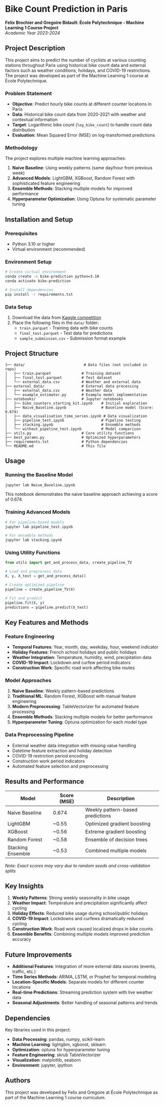 # Bike Count Prediction in Paris

**Felix Brochier and Gregoire Bidault: École Polytechnique - Machine Learning 1 Course Project**  
*Academic Year 2023-2024*

## Project Description

This project aims to predict the number of cyclists at various counting stations throughout Paris using historical bike count data and external factors such as weather conditions, holidays, and COVID-19 restrictions. The project was developed as part of the Machine Learning 1 course at École Polytechnique.

### Problem Statement
- **Objective**: Predict hourly bike counts at different counter locations in Paris
- **Data**: Historical bike count data from 2020-2021 with weather and contextual information
- **Target**: Logarithmic bike count (`log_bike_count`) to handle count data distribution
- **Evaluation**: Mean Squared Error (MSE) on log-transformed predictions

### Methodology
The project explores multiple machine learning approaches:
1. **Naive Baseline**: Using weekly patterns (same day/hour from previous week)
2. **Advanced Models**: LightGBM, XGBoost, Random Forest with sophisticated feature engineering
3. **Ensemble Methods**: Stacking multiple models for improved performance
4. **Hyperparameter Optimization**: Using Optuna for systematic parameter tuning

## Installation and Setup

### Prerequisites
- Python 3.10 or higher
- Virtual environment (recommended)

### Environment Setup
```bash
# Create virtual environment
conda create -n bike-prediction python=3.10
conda activate bike-prediction

# Install dependencies
pip install -r requirements.txt
```

### Data Setup
1. Download the data from [Kaggle competition](https://www.kaggle.com/competitions/mdsb-2023/overview)
2. Place the following files in the `data/` folder:
   - `train.parquet` - Training data with bike counts
   - `final_test.parquet` - Test data for predictions
   - `sample_submission.csv` - Submission format example

## Project Structure

```
├── data/                           # Data files (not included in repo)
│   ├── train.parquet              # Training dataset
│   ├── final_test.parquet         # Test dataset
│   └── external_data.csv          # Weather and external data
├── external_data/                 # External data processing
│   ├── external_data.csv          # Weather data
│   └── example_estimator.py       # Example model implementation
├── notebooks/                     # Jupyter notebooks
│   ├── bike_counters_starting_kit.ipynb    # Initial exploration
│   ├── Naive_Baseline.ipynb                # Baseline model (Score: 0.674)
│   ├── data_visualisation_time_series.ipynb # Data visualization
│   ├── pipeline_test.ipynb                 # Pipeline testing
│   ├── stacking.ipynb                      # Ensemble methods
│   └── without_pipeline_test.ipynb         # Model comparison
├── utils.py                       # Core utility functions
├── best_params.py                 # Optimized hyperparameters
├── requirements.txt               # Python dependencies
└── README.md                      # This file
```

## Usage

### Running the Baseline Model
```bash
jupyter lab Naive_Baseline.ipynb
```
This notebook demonstrates the naive baseline approach achieving a score of 0.674.

### Training Advanced Models
```bash
# For pipeline-based models
jupyter lab pipeline_test.ipynb

# For ensemble methods
jupyter lab stacking.ipynb
```

### Using Utility Functions
```python
from utils import get_and_process_data, create_pipeline_TV

# Load and preprocess data
X, y, X_test = get_and_process_data()

# Create optimized pipeline
pipeline = create_pipeline_TV(X)

# Fit and predict
pipeline.fit(X, y)
predictions = pipeline.predict(X_test)
```

## Key Features and Methods

### Feature Engineering
- **Temporal Features**: Year, month, day, weekday, hour, weekend indicator
- **Holiday Features**: French school holidays and public holidays
- **Weather Integration**: Temperature, humidity, wind, precipitation data
- **COVID-19 Impact**: Lockdown and curfew period indicators
- **Construction Work**: Specific road work affecting bike routes

### Model Approaches
1. **Naive Baseline**: Weekly pattern-based predictions
2. **Traditional ML**: Random Forest, XGBoost with manual feature engineering
3. **Modern Preprocessing**: TableVectorizer for automated feature processing
4. **Ensemble Methods**: Stacking multiple models for better performance
5. **Hyperparameter Tuning**: Optuna optimization for each model type

### Data Preprocessing Pipeline
- External weather data integration with missing value handling
- Datetime feature extraction and holiday detection
- COVID-19 restriction period encoding
- Construction work period indicators
- Automated feature selection and preprocessing

## Results and Performance

| Model | Score (MSE) | Description |
|-------|-------------|-------------|
| Naive Baseline | 0.674 | Weekly pattern-based predictions |
| LightGBM | ~0.55 | Optimized gradient boosting |
| XGBoost | ~0.56 | Extreme gradient boosting |
| Random Forest | ~0.58 | Ensemble of decision trees |
| Stacking Ensemble | ~0.53 | Combined multiple models |

*Note: Exact scores may vary due to random seeds and cross-validation splits*

## Key Insights

1. **Weekly Patterns**: Strong weekly seasonality in bike usage
2. **Weather Impact**: Temperature and precipitation significantly affect cycling
3. **Holiday Effects**: Reduced bike usage during school/public holidays  
4. **COVID-19 Impact**: Lockdowns and curfews dramatically reduced cycling
5. **Construction Work**: Road work caused localized drops in bike counts
6. **Ensemble Benefits**: Combining multiple models improved prediction accuracy

## Future Improvements

- **Additional Features**: Integration of more external data sources (events, traffic, etc.)
- **Time Series Methods**: ARIMA, LSTM, or Prophet for temporal modeling
- **Location-Specific Models**: Separate models for different counter locations
- **Real-time Predictions**: Streaming prediction system with live weather data
- **Seasonal Adjustments**: Better handling of seasonal patterns and trends

## Dependencies

Key libraries used in this project:
- **Data Processing**: pandas, numpy, scikit-learn
- **Machine Learning**: lightgbm, xgboost, sklearn
- **Optimization**: optuna for hyperparameter tuning
- **Feature Engineering**: skrub TableVectorizer
- **Visualization**: matplotlib, seaborn
- **Environment**: jupyter, ipython

## Authors

This project was developed by Felix and Gregoire at École Polytechnique as part of the Machine Learning 1 course curriculum.